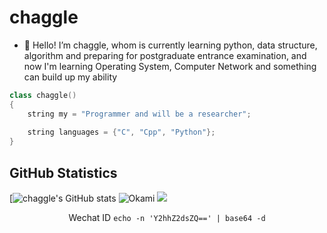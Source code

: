 # chaggle

- 👻 Hello! I’m chaggle, whom is currently learning python, data structure, algorithm and preparing for postgraduate entrance examination, and now I'm learning Operating System, Computer Network and something can build up my ability 

```cpp
class chaggle()
{
    string my = "Programmer and will be a researcher";
 
    string languages = {"C", "Cpp", "Python"};
}
```



## **GitHub Statistics**

[![chaggle's GitHub stats](https://github-readme-stats.vercel.app/api?username=chaggle&show_icons=true&theme=tokyonight) ![Okami](https://github-readme-stats.vercel.app/api/top-langs/?username=chaggle&hide=html&layout=compact&theme=radical)
![](https://github-profile-summary-cards.vercel.app/api/cards/profile-details?username=chaggle&theme=monokai)

<p align="center">
	<p align="center">Wechat ID <code>echo -n 'Y2hhZ2dsZQ==' | base64 -d</code></p>
</p>

